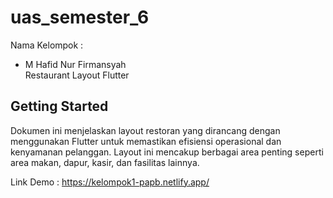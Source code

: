 # uas_semester_6

Nama Kelompok :

- M Hafid Nur Firmansyah <br>
  Restaurant Layout Flutter

## Getting Started

Dokumen ini menjelaskan layout restoran yang dirancang dengan menggunakan Flutter untuk memastikan efisiensi operasional dan kenyamanan pelanggan. Layout ini mencakup berbagai area penting seperti area makan, dapur, kasir, dan fasilitas lainnya.

Link Demo : https://kelompok1-papb.netlify.app/
